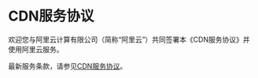 # CDN服务协议

欢迎您与阿里云计算有限公司（简称“阿里云”）共同签署本《CDN服务协议》并使用阿里云服务。

最新服务条款，请参见[CDN服务协议](https://terms.aliyun.com/legal-agreement/terms/suit_bu1_ali_cloud/suit_bu1_ali_cloud201802111644_54364.html)。

